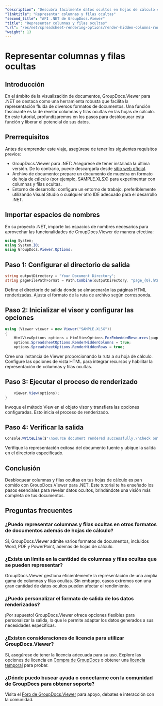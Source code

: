 ```yaml
---
"description": "Descubra fácilmente datos ocultos en hojas de cálculo con GroupDocs.Viewer para .NET. Siga nuestra guía paso a paso para revelar columnas y filas ocultas."
"linktitle": "Representar columnas y filas ocultas"
"second_title": "API .NET de GroupDocs.Viewer"
"title": "Representar columnas y filas ocultas"
"url": "/es/net/spreadsheet-rendering-options/render-hidden-columns-rows/"
"weight": 13
---
```


# Representar columnas y filas ocultas

## Introducción
En el ámbito de la visualización de documentos, GroupDocs.Viewer para .NET se destaca como una herramienta robusta que facilita la representación fluida de diversos formatos de documentos. Una función fascinante es la de revelar columnas y filas ocultas en las hojas de cálculo. En este tutorial, profundizaremos en los pasos para desbloquear esta función y liberar el potencial de sus datos.
## Prerrequisitos
Antes de emprender este viaje, asegúrese de tener los siguientes requisitos previos:
- GroupDocs.Viewer para .NET: Asegúrese de tener instalada la última versión. De lo contrario, puede descargarla desde [sitio web oficial](https://releases.groupdocs.com/viewer/net/).
- Archivo de documento: prepare un documento de muestra en formato de hoja de cálculo (por ejemplo, SAMPLE.XLSX) para experimentar con columnas y filas ocultas.
- Entorno de desarrollo: configure un entorno de trabajo, preferiblemente utilizando Visual Studio o cualquier otro IDE adecuado para el desarrollo .NET.
## Importar espacios de nombres
En su proyecto .NET, importe los espacios de nombres necesarios para aprovechar las funcionalidades de GroupDocs.Viewer de manera efectiva:
```csharp
using System;
using System.IO;
using GroupDocs.Viewer.Options;
```
## Paso 1: Configurar el directorio de salida
```csharp
string outputDirectory = "Your Document Directory";
string pageFilePathFormat = Path.Combine(outputDirectory, "page_{0}.html");
```
Define el directorio de salida donde se almacenarán las páginas HTML renderizadas. Ajusta el formato de la ruta de archivo según corresponda.
## Paso 2: Inicializar el visor y configurar las opciones
```csharp
using (Viewer viewer = new Viewer("SAMPLE.XLSX"))
{
    HtmlViewOptions options = HtmlViewOptions.ForEmbeddedResources(pageFilePathFormat);
    options.SpreadsheetOptions.RenderHiddenColumns = true;
    options.SpreadsheetOptions.RenderHiddenRows = true;
```
Cree una instancia de Viewer proporcionando la ruta a su hoja de cálculo. Configure las opciones de vista HTML para integrar recursos y habilitar la representación de columnas y filas ocultas.
## Paso 3: Ejecutar el proceso de renderizado
```csharp
    viewer.View(options);
}
```
Invoque el método View en el objeto visor y transfiera las opciones configuradas. Esto inicia el proceso de renderizado.
## Paso 4: Verificar la salida
```csharp
Console.WriteLine($"\nSource document rendered successfully.\nCheck output in {outputDirectory}.");
```
Verifique la representación exitosa del documento fuente y ubique la salida en el directorio especificado.
## Conclusión
Desbloquear columnas y filas ocultas en tus hojas de cálculo es pan comido con GroupDocs.Viewer para .NET. Este tutorial te ha enseñado los pasos esenciales para revelar datos ocultos, brindándote una visión más completa de tus documentos.
## Preguntas frecuentes
### ¿Puedo representar columnas y filas ocultas en otros formatos de documentos además de hojas de cálculo?
Sí, GroupDocs.Viewer admite varios formatos de documentos, incluidos Word, PDF y PowerPoint, además de hojas de cálculo.
### ¿Existe un límite en la cantidad de columnas y filas ocultas que se pueden representar?
GroupDocs.Viewer gestiona eficientemente la representación de una amplia gama de columnas y filas ocultas. Sin embargo, casos extremos con una gran cantidad de datos ocultos pueden afectar el rendimiento.
### ¿Puedo personalizar el formato de salida de los datos renderizados?
¡Por supuesto! GroupDocs.Viewer ofrece opciones flexibles para personalizar la salida, lo que le permite adaptar los datos generados a sus necesidades específicas.
### ¿Existen consideraciones de licencia para utilizar GroupDocs.Viewer?
Sí, asegúrese de tener la licencia adecuada para su uso. Explore las opciones de licencia en [Compra de GroupDocs](https://purchase.groupdocs.com/buy) o obtener una [licencia temporal](https://purchase.groupdocs.com/temporary-license/) para probar.
### ¿Dónde puedo buscar ayuda o conectarme con la comunidad de GroupDocs para obtener soporte?
Visita el [Foro de GroupDocs.Viewer](https://forum.groupdocs.com/c/viewer/9) para apoyo, debates e interacción con la comunidad.